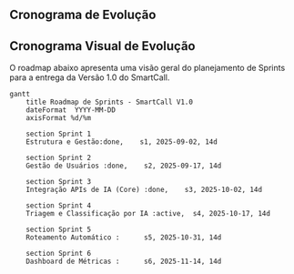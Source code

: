 ## Cronograma de Evolução

## Cronograma Visual de Evolução

O roadmap abaixo apresenta uma visão geral do planejamento de Sprints para a entrega da Versão 1.0 do SmartCall.

```mermaid
gantt
    title Roadmap de Sprints - SmartCall V1.0
    dateFormat  YYYY-MM-DD
    axisFormat %d/%m

    section Sprint 1
    Estrutura e Gestão:done,    s1, 2025-09-02, 14d

    section Sprint 2
    Gestão de Usuários :done,    s2, 2025-09-17, 14d

    section Sprint 3
    Integração APIs de IA (Core) :done,    s3, 2025-10-02, 14d

    section Sprint 4
    Triagem e Classificação por IA :active,  s4, 2025-10-17, 14d
    
    section Sprint 5
    Roteamento Automático :      s5, 2025-10-31, 14d

    section Sprint 6
    Dashboard de Métricas :      s6, 2025-11-14, 14d

```
